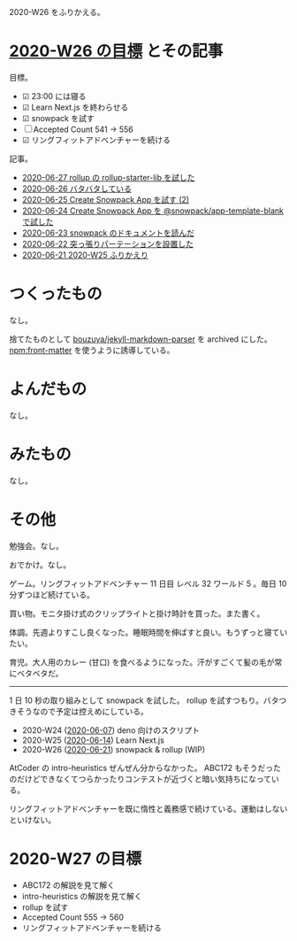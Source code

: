 2020-W26 をふりかえる。

# [2020-W26 の目標][2020-06-21] とその記事

目標。

- ☑ 23:00 には寝る
- ☑ Learn Next.js を終わらせる
- ☑ snowpack を試す
- ☐ Accepted Count 541 -> 556
- ☑ リングフィットアドベンチャーを続ける

記事。

- [2020-06-27 rollup の rollup-starter-lib を試した][2020-06-27]
- [2020-06-26 バタバタしている][2020-06-26]
- [2020-06-25 Create Snowpack App を試す (2)][2020-06-25]
- [2020-06-24 Create Snowpack App を @snowpack/app-template-blank で試した][2020-06-24]
- [2020-06-23 snowpack のドキュメントを読んだ][2020-06-23]
- [2020-06-22 突っ張りパーテーションを設置した][2020-06-22]
- [2020-06-21 2020-W25 ふりかえり][2020-06-21]

# つくったもの

なし。

捨てたものとして [bouzuya/jekyll-markdown-parser][] を archived にした。 [npm:front-matter][] を使うように誘導している。

# よんだもの

なし。

# みたもの

なし。

# その他

勉強会。なし。

おでかけ。なし。

ゲーム。リングフィットアドベンチャー 11 日目 レベル 32 ワールド 5 。毎日 10 分ずつほど続けている。

買い物。モニタ掛け式のクリップライトと掛け時計を買った。また書く。

体調。先週よりすこし良くなった。睡眠時間を伸ばすと良い。もうずっと寝ていたい。

育児。大人用のカレー (甘口) を食べるようになった。汗がすごくて髪の毛が常にベタベタだ。

---

1 日 10 秒の取り組みとして snowpack を試した。 rollup を試すつもり。バタつきそうなので予定は控えめにしている。

- 2020-W24 ([2020-06-07][]) deno 向けのスクリプト
- 2020-W25 ([2020-06-14][]) Learn Next.js
- 2020-W26 ([2020-06-21][]) snowpack & rollup (WIP)

AtCoder の intro-heuristics ぜんぜん分からなかった。 ABC172 もそうだったのだけどできなくてつらかったりコンテストが近づくと暗い気持ちになっている。

リングフィットアドベンチャーを既に惰性と義務感で続けている。運動はしないといけない。

# 2020-W27 の目標

- ABC172 の解説を見て解く
- intro-heuristics の解説を見て解く
- rollup を試す
- Accepted Count 555 -> 560
- リングフィットアドベンチャーを続ける

[2020-06-07]: https://blog.bouzuya.net/2020/06/07/
[2020-06-14]: https://blog.bouzuya.net/2020/06/14/
[2020-06-21]: https://blog.bouzuya.net/2020/06/21/
[2020-06-22]: https://blog.bouzuya.net/2020/06/22/
[2020-06-23]: https://blog.bouzuya.net/2020/06/23/
[2020-06-24]: https://blog.bouzuya.net/2020/06/24/
[2020-06-25]: https://blog.bouzuya.net/2020/06/25/
[2020-06-26]: https://blog.bouzuya.net/2020/06/26/
[2020-06-27]: https://blog.bouzuya.net/2020/06/27/
[bouzuya/jekyll-markdown-parser]: https://github.com/bouzuya/jekyll-markdown-parser
[npm:front-matter]: https://www.npmjs.com/package/front-matter

